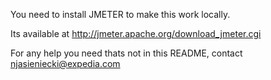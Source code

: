 You need to install JMETER to make this work locally.

Its available at http://jmeter.apache.org/download_jmeter.cgi

For any help you need thats not in this README, contact njasieniecki@expedia.com